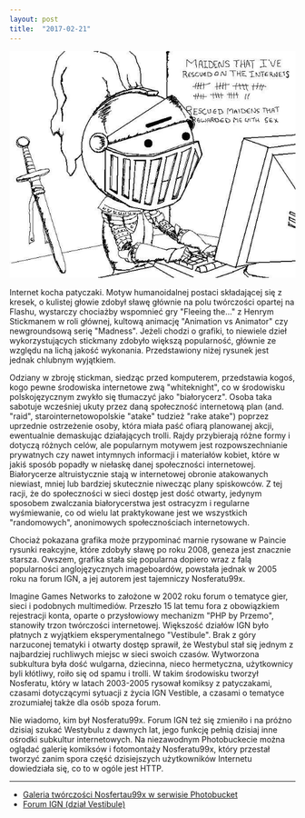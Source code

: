 ```yaml
---
layout: post
title:  "2017-02-21"
---
```


![](/assets/2017-02-21.jpg)

Internet kocha patyczaki. Motyw humanoidalnej postaci składającej się z kresek, o kulistej głowie zdobył sławę głównie na polu twórczości opartej na Flashu, wystarczy chociażby wspomnieć gry "Fleeing the..." z Henrym Stickmanem w roli głównej, kultową animację "Animation vs Animator" czy newgroundsową serię "Madness". Jeżeli chodzi o grafiki, to niewiele dzieł wykorzystujących stickmany zdobyło większą popularność, głównie ze względu na lichą jakość wykonania. Przedstawiony niżej rysunek jest jednak chlubnym wyjątkiem.

Odziany w zbroję stickman, siedząc przed komputerem, przedstawia kogoś, kogo pewne środowiska internetowe zwą "whiteknight", co w środowisku polskojęzycznym zwykło się tłumaczyć jako "białorycerz". Osoba taka sabotuje wcześniej ukuty przez daną społeczność internetową plan (and. "raid", starointernetowopolskie "atake" tudzież "rake atake") poprzez uprzednie ostrzeżenie osoby, która miała paść ofiarą planowanej akcji, ewentualnie demaskując działających trolli. Rajdy przybierają różne formy i dotyczą różnych celów, ale popularnym motywem jest rozpowszechnianie prywatnych czy nawet intymnych informacji i materiałów kobiet, które w jakiś sposób popadły w niełaskę danej społeczności internetowej. Białorycerze altruistycznie stają w internetowej obronie atakowanych niewiast, mniej lub bardziej skutecznie niwecząc plany spiskowców. Z tej racji, że do społeczności w sieci dostęp jest dość otwarty, jedynym sposobem zwalczania białorycerstwa jest ostracyzm i regularne wyśmiewanie, co od wielu lat praktykowane jest we wszystkich "randomowych", anonimowych społecznościach internetowych.

Chociaż pokazana grafika może przypominać marnie rysowane w Paincie rysunki reakcyjne, które zdobyły sławę po roku 2008, geneza jest znacznie starsza. Owszem, grafika stała się popularna dopiero wraz z falą popularności anglojęzycznych imageboardów, powstała jednak w 2005 roku na forum IGN, a jej autorem jest tajemniczy Nosferatu99x.

Imagine Games Networks to założone w 2002 roku forum o tematyce gier, sieci i podobnych multimediów. Przeszło 15 lat temu fora z obowiązkiem rejestracji konta, oparte o przysłowiowy mechanizm "PHP by Przemo", stanowiły trzon twórczości internetowej. Większość działów IGN było płatnych z wyjątkiem eksperymentalnego "Vestibule". Brak z góry narzuconej tematyki i otwarty dostęp sprawił, że Westybul stał się jednym z najbardziej ruchliwych miejsc w sieci swoich czasów. Wytworzona subkultura była dość wulgarna, dziecinna, nieco hermetyczna, użytkownicy byli kłótliwy, roiło się od spamu i trolli. W takim środowisku tworzył Nosferatu, który w latach 2003-2005 rysował komiksy z patyczakami, czasami dotyczącymi sytuacji z życia IGN Vestible, a czasami o tematyce zrozumiałej także dla osób spoza forum.

Nie wiadomo, kim był Nosferatu99x. Forum IGN też się zmieniło i na próżno dzisiaj szukać Westybulu z dawnych lat, jego funkcję pełnią dzisiaj inne ośrodki subkultur internetowych. Na niezawodnym Photobuckecie można oglądać galerię komiksów i fotomontaży Nosferatu99x, który przestał tworzyć zanim spora część dzisiejszych użytkowników Internetu dowiedziała się, co to w ogóle jest HTTP.

-------
* [Galeria twórczości Nosfertau99x w serwisie Photobucket](http://smg.photobucket.com/user/Nosferatu99x/profile/)
* [Forum IGN (dział Vestibule)](http://www.ign.com/boards/forums/the-vestibule.5296/)
